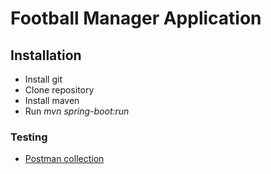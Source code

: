 # Football Manager Application

## Installation

- Install git
- Clone repository
- Install maven
- Run *mvn spring-boot:run*

### Testing

- [Postman collection](https://github.com/lyzunyktaras/FootballManager/tree/main/src/main/resources/postman)
